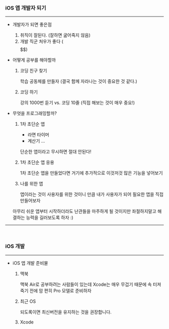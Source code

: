 ### iOS 앱 개발자 되기

---

- 개발자가 되면 좋은점
  1. 취직이 잘된다. (잘하면 굶어죽지 않음)
  2. 개발 직군 처우가 좋다 ($$$$$$)

  
  
- 어떻게 공부를 해야할까

  1. 코딩 친구 찾기

     학습 공동체를 만들자 (결국 함께 자라나는 것이 중요한 것 같다.)

  2. 코딩 하기

     강의 1000번 듣기 vs. 코딩 10줄 (직접 해보는 것이 매우 중요!)
     
     

- 무엇을 프로그래밍할까?

  1. 1차 초단순 앱

     - 라면 타이머
     - 계산기 ...

     단순한 앱이라고 무시하면 절대 안된다!

  2. 1차 초단순 앱 응용

     1차 초단순 앱을 만들었다면 거기에 추가적으로 이것저것 많은 기능을 넣어보기
     
  3. 나를 위한 앱
  
     앱이라는 것이 사용자를 위한 것이니 만큼 내가 사용자가 되어 필요한 앱을  직접 만들어보자
  
  아무리 쉬운 앱부터 시작하더라도 난관들을 마주하게 될 것이지만 좌절하지말고 해결하는 능력을 길러보도록 하자 :)

---

<br>

### iOS 개발

---

- iOS 앱 개발 준비물

  1. 맥북

     맥북 Air로 공부하려는 사람들이 있는데 Xcode는 매우 무겁기 때문에 속 터져 죽기 전에 맘 편히 Pro 모델로 준비하자

  2. 최근 OS

     되도록이면 최신버전을 유지하는 것을 권장합니다.

  3. Xcode